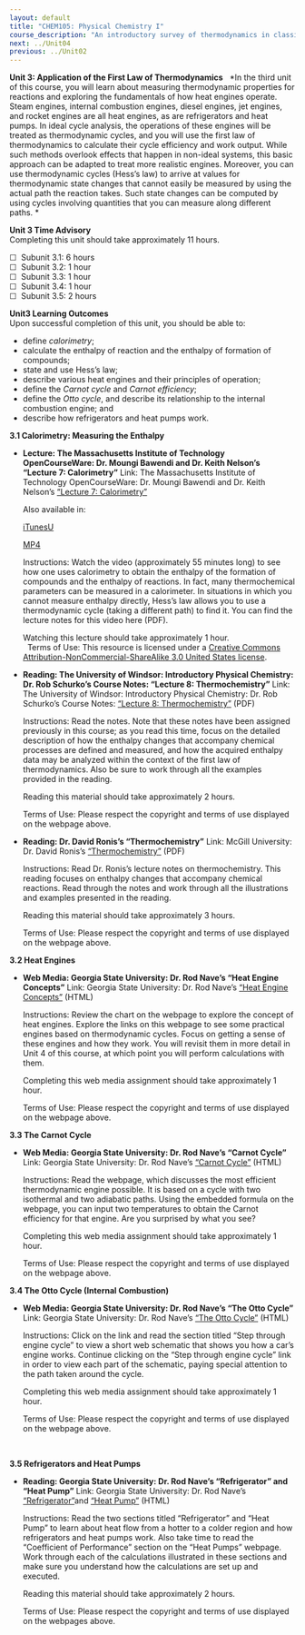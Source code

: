 ```yaml
---
layout: default
title: "CHEM105: Physical Chemistry I"
course_description: "An introductory survey of thermodynamics in classical mechanics systems. Topics include the first, second, and third laws of thermodynamics, energy, work, enthalpy, and entropy, spontaneity, chemical potential, equilibrium, phase changes, and chemical kinetics."
next: ../Unit04
previous: ../Unit02
---
```

**Unit 3: Application of the First Law of Thermodynamics** <span
id="3"></span> 
*In the third unit of this course, you will learn about measuring
thermodynamic properties for reactions and exploring the fundamentals of
how heat engines operate. Steam engines, internal combustion engines,
diesel engines, jet engines, and rocket engines are all heat engines, as
are refrigerators and heat pumps. In ideal cycle analysis, the
operations of these engines will be treated as thermodynamic cycles, and
you will use the first law of thermodynamics to calculate their cycle
efficiency and work output. While such methods overlook effects that
happen in non-ideal systems, this basic approach can be adapted to treat
more realistic engines. Moreover, you can use thermodynamic cycles
(Hess’s law) to arrive at values for thermodynamic state changes that
cannot easily be measured by using the actual path the reaction takes.
Such state changes can be computed by using cycles involving quantities
that you can measure along different paths. *

**Unit 3 Time Advisory**  
Completing this unit should take approximately 11 hours.  
  
 ☐  Subunit 3.1: 6 hours  
 ☐  Subunit 3.2: 1 hour  
 ☐  Subunit 3.3: 1 hour  
 ☐  Subunit 3.4: 1 hour  
 ☐  Subunit 3.5: 2 hours

**Unit3 Learning Outcomes**  
Upon successful completion of this unit, you should be able to:
-   define *calorimetry*;
-   calculate the enthalpy of reaction and the enthalpy of formation of
    compounds;
-   state and use Hess’s law;
-   describe various heat engines and their principles of operation;
-   define the *Carnot cycle* and *Carnot efficiency*;
-   define the *Otto cycle*, and describe its relationship to the
    internal combustion engine; and
-   describe how refrigerators and heat pumps work.

**3.1 Calorimetry: Measuring the Enthalpy** <span id="3.1"></span> 
-   **Lecture: The Massachusetts Institute of Technology OpenCourseWare:
    Dr. Moungi Bawendi and Dr. Keith Nelson’s “Lecture 7: Calorimetry”**
    Link: The Massachusetts Institute of Technology OpenCourseWare: Dr.
    Moungi Bawendi and Dr. Keith Nelson’s [“Lecture 7:
    Calorimetry”](http://ocw.mit.edu/courses/chemistry/5-60-thermodynamics-kinetics-spring-2008/video-lectures/lecture-7-calorimetry/)  
      
     Also available in:  

    [iTunesU](http://ocw.mit.edu/courses/chemistry/5-60-thermodynamics-kinetics-spring-2008/video-lectures/lecture-7-calorimetry/)  

    [MP4](http://ocw.mit.edu/courses/chemistry/5-60-thermodynamics-kinetics-spring-2008/video-lectures/lecture-7-calorimetry/)  
      
     Instructions: Watch the video (approximately 55 minutes long) to
    see how one uses calorimetry to obtain the enthalpy of the formation
    of compounds and the enthalpy of reactions. In fact, many
    thermochemical parameters can be measured in a calorimeter. In
    situations in which you cannot measure enthalpy directly, Hess’s law
    allows you to use a thermodynamic cycle (taking a different path) to
    find it. You can find the lecture notes for this video here (PDF).  
      
     Watching this lecture should take approximately 1 hour.  
       Terms of Use: This resource is licensed under a [Creative Commons
    Attribution-NonCommercial-ShareAlike 3.0 United States
    license](http://creativecommons.org/licenses/by-nc-sa/3.0/us/).

-   **Reading: The University of Windsor: Introductory Physical
    Chemistry: Dr. Rob Schurko’s Course Notes: “Lecture 8:
    Thermochemistry”**
    Link: The University of Windsor: Introductory Physical Chemistry:
    Dr. Rob Schurko’s Course Notes: [“Lecture 8:
    Thermochemistry”](http://mutuslab.cs.uwindsor.ca/schurko/introphyschem/lectures/240_l08.pdf) (PDF)  
      
     Instructions: Read the notes. Note that these notes have been
    assigned previously in this course; as you read this time, focus on
    the detailed description of how the enthalpy changes that accompany
    chemical processes are defined and measured, and how the acquired
    enthalpy data may be analyzed within the context of the first law of
    thermodynamics. Also be sure to work through all the examples
    provided in the reading.  
      
     Reading this material should take approximately 2 hours.  
      
     Terms of Use: Please respect the copyright and terms of use
    displayed on the webpage above.

-   **Reading: Dr. David Ronis’s “Thermochemistry”**
    Link: McGill University: Dr. David Ronis’s
    [“Thermochemistry”](http://ronispc.chem.mcgill.ca/ronis/chem223/thermochemistry.pdf) (PDF)  
      
     Instructions: Read Dr. Ronis’s lecture notes on thermochemistry.
    This reading focuses on enthalpy changes that accompany chemical
    reactions. Read through the notes and work through all the
    illustrations and examples presented in the reading.  
      
     Reading this material should take approximately 3 hours.  
      
     Terms of Use: Please respect the copyright and terms of use
    displayed on the webpage above.

**3.2 Heat Engines** <span id="3.2"></span> 
-   **Web Media: Georgia State University: Dr. Rod Nave’s “Heat Engine
    Concepts”**
    Link: Georgia State University: Dr. Rod Nave’s [“Heat Engine
    Concepts”](http://hyperphysics.phy-astr.gsu.edu/hbase/thermo/heatengcon.html) (HTML)  
      
     Instructions: Review the chart on the webpage to explore the
    concept of heat engines. Explore the links on this webpage to see
    some practical engines based on thermodynamic cycles. Focus on
    getting a sense of these engines and how they work. You will revisit
    them in more detail in Unit 4 of this course, at which point you
    will perform calculations with them.  
      
     Completing this web media assignment should take approximately 1
    hour.  
      
     Terms of Use: Please respect the copyright and terms of use
    displayed on the webpage above.

**3.3 The Carnot Cycle** <span id="3.3"></span> 
-   **Web Media: Georgia State University: Dr. Rod Nave’s “Carnot
    Cycle”**
    Link: Georgia State University: Dr. Rod Nave’s [“Carnot
    Cycle”](http://hyperphysics.phy-astr.gsu.edu/hbase/thermo/carnot.html)
    (HTML)  
      
     Instructions: Read the webpage, which discusses the most efficient
    thermodynamic engine possible. It is based on a cycle with two
    isothermal and two adiabatic paths. Using the embedded formula on
    the webpage, you can input two temperatures to obtain the Carnot
    efficiency for that engine. Are you surprised by what you see?  
      
     Completing this web media assignment should take approximately 1
    hour.  
      
     Terms of Use: Please respect the copyright and terms of use
    displayed on the webpage above.

**3.4 The Otto Cycle (Internal Combustion)** <span id="3.4"></span> 
-   **Web Media: Georgia State University: Dr. Rod Nave’s “The Otto
    Cycle”**
    Link: Georgia State University: Dr. Rod Nave’s [“The Otto
    Cycle”](http://hyperphysics.phy-astr.gsu.edu/hbase/thermo/otto.html) (HTML)  
      
     Instructions: Click on the link and read the section titled “Step
    through engine cycle” to view a short web schematic that shows you
    how a car’s engine works. Continue clicking on the “Step through
    engine cycle” link in order to view each part of the schematic,
    paying special attention to the path taken around the cycle.  

      
     Completing this web media assignment should take approximately 1
    hour.  
      
     Terms of Use: Please respect the copyright and terms of use
    displayed on the webpage above.

     

**3.5 Refrigerators and Heat Pumps** <span id="3.5"></span> 
-   **Reading: Georgia State University: Dr. Rod Nave’s “Refrigerator”
    and “Heat Pump”**
    Link: Georgia State University: Dr. Rod Nave’s
    [“Refrigerator”](http://hyperphysics.phy-astr.gsu.edu/hbase/thermo/refrig.html)and
    [“Heat
    Pump”](http://hyperphysics.phy-astr.gsu.edu/hbase/thermo/heatpump.html) (HTML)  
      
     Instructions: Read the two sections titled “Refrigerator” and “Heat
    Pump” to learn about heat flow from a hotter to a colder region and
    how refrigerators and heat pumps work. Also take time to read the
    “Coefficient of Performance” section on the “Heat Pumps” webpage.
    Work through each of the calculations illustrated in these sections
    and make sure you understand how the calculations are set up and
    executed.  
      
     Reading this material should take approximately 2 hours.  
      
     Terms of Use: Please respect the copyright and terms of use
    displayed on the webpages above.


